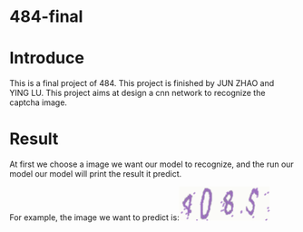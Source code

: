 # 484-final
# Introduce
This is a final project of 484. This project is finished by JUN ZHAO and YING LU. This project aims at design a cnn network to recognize the captcha image.

# Result
At first we choose a image we want our model to recognize, and the run our model our model will print the result it predict.

For example, the image we want to predict is:![image](https://github.com/yagami-light95/484-final/blob/main/image/4085.jpg)

